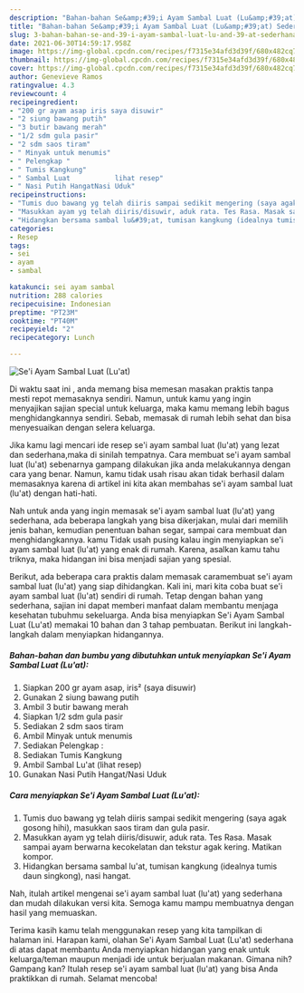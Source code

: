 ```yaml
---
description: "Bahan-bahan Se&amp;#39;i Ayam Sambal Luat (Lu&amp;#39;at) Sederhana dan Mudah Dibuat"
title: "Bahan-bahan Se&amp;#39;i Ayam Sambal Luat (Lu&amp;#39;at) Sederhana dan Mudah Dibuat"
slug: 3-bahan-bahan-se-and-39-i-ayam-sambal-luat-lu-and-39-at-sederhana-dan-mudah-dibuat
date: 2021-06-30T14:59:17.958Z
image: https://img-global.cpcdn.com/recipes/f7315e34afd3d39f/680x482cq70/sei-ayam-sambal-luat-luat-foto-resep-utama.jpg
thumbnail: https://img-global.cpcdn.com/recipes/f7315e34afd3d39f/680x482cq70/sei-ayam-sambal-luat-luat-foto-resep-utama.jpg
cover: https://img-global.cpcdn.com/recipes/f7315e34afd3d39f/680x482cq70/sei-ayam-sambal-luat-luat-foto-resep-utama.jpg
author: Genevieve Ramos
ratingvalue: 4.3
reviewcount: 4
recipeingredient:
- "200 gr ayam asap iris saya disuwir"
- "2 siung bawang putih"
- "3 butir bawang merah"
- "1/2 sdm gula pasir"
- "2 sdm saos tiram"
- " Minyak untuk menumis"
- " Pelengkap "
- " Tumis Kangkung"
- " Sambal Luat           lihat resep"
- " Nasi Putih HangatNasi Uduk"
recipeinstructions:
- "Tumis duo bawang yg telah diiris sampai sedikit mengering (saya agak gosong hihi), masukkan saos tiram dan gula pasir."
- "Masukkan ayam yg telah diiris/disuwir, aduk rata. Tes Rasa. Masak sampai ayam berwarna kecokelatan dan tekstur agak kering. Matikan kompor."
- "Hidangkan bersama sambal lu&#39;at, tumisan kangkung (idealnya tumis daun singkong), nasi hangat."
categories:
- Resep
tags:
- sei
- ayam
- sambal

katakunci: sei ayam sambal 
nutrition: 288 calories
recipecuisine: Indonesian
preptime: "PT23M"
cooktime: "PT40M"
recipeyield: "2"
recipecategory: Lunch

---
```



![Se&#39;i Ayam Sambal Luat (Lu&#39;at)](https://img-global.cpcdn.com/recipes/f7315e34afd3d39f/680x482cq70/sei-ayam-sambal-luat-luat-foto-resep-utama.jpg)

Di waktu  saat ini , anda memang bisa memesan masakan praktis tanpa mesti repot memasaknya sendiri. Namun, untuk kamu yang ingin menyajikan sajian special untuk keluarga, maka kamu memang lebih bagus menghidangkannya sendiri. Sebab, memasak di rumah lebih sehat dan bisa menyesuaikan dengan selera keluarga.

Jika kamu lagi mencari ide resep se&#39;i ayam sambal luat (lu&#39;at) yang lezat dan sederhana,maka di sinilah tempatnya. Cara membuat se&#39;i ayam sambal luat (lu&#39;at)  sebenarnya gampang dilakukan jika anda melakukannya dengan cara yang benar. Namun, kamu tidak usah risau akan tidak berhasil dalam memasaknya 
karena di artikel ini kita akan membahas se&#39;i ayam sambal luat (lu&#39;at) dengan hati-hati.  



Nah untuk anda yang ingin memasak se&#39;i ayam sambal luat (lu&#39;at) yang sederhana, ada beberapa langkah yang bisa dikerjakan, mulai dari memilih jenis bahan, kemudian penentuan bahan segar, sampai cara membuat dan menghidangkannya. kamu Tidak usah pusing kalau ingin menyiapkan se&#39;i ayam sambal luat (lu&#39;at) yang enak di rumah. Karena, asalkan kamu  tahu triknya, maka hidangan ini bisa menjadi sajian yang spesial.

Berikut, ada beberapa cara praktis  dalam memasak caramembuat se&#39;i ayam sambal luat (lu&#39;at) yang siap dihidangkan. Kali ini, mari kita coba buat se&#39;i ayam sambal luat (lu&#39;at) sendiri di rumah. Tetap dengan bahan yang sederhana, sajian ini dapat memberi manfaat dalam membantu menjaga kesehatan tubuhmu sekeluarga. Anda bisa menyiapkan Se&#39;i Ayam Sambal Luat (Lu&#39;at) memakai 10 bahan dan 3 tahap pembuatan. Berikut ini langkah-langkah dalam menyiapkan hidangannya.

<!--inarticleads1-->

##### Bahan-bahan dan bumbu yang dibutuhkan untuk menyiapkan Se&#39;i Ayam Sambal Luat (Lu&#39;at):

1. Siapkan 200 gr ayam asap, iris² (saya disuwir)
1. Gunakan 2 siung bawang putih
1. Ambil 3 butir bawang merah
1. Siapkan 1/2 sdm gula pasir
1. Sediakan 2 sdm saos tiram
1. Ambil  Minyak untuk menumis
1. Sediakan  Pelengkap :
1. Sediakan  Tumis Kangkung
1. Ambil  Sambal Lu&#39;at           (lihat resep)
1. Gunakan  Nasi Putih Hangat/Nasi Uduk




<!--inarticleads2-->

##### Cara menyiapkan Se&#39;i Ayam Sambal Luat (Lu&#39;at):

1. Tumis duo bawang yg telah diiris sampai sedikit mengering (saya agak gosong hihi), masukkan saos tiram dan gula pasir.
1. Masukkan ayam yg telah diiris/disuwir, aduk rata. Tes Rasa. Masak sampai ayam berwarna kecokelatan dan tekstur agak kering. Matikan kompor.
1. Hidangkan bersama sambal lu&#39;at, tumisan kangkung (idealnya tumis daun singkong), nasi hangat.




Nah, itulah artikel mengenai  se&#39;i ayam sambal luat (lu&#39;at)  yang sederhana dan mudah dilakukan versi kita. Semoga kamu mampu membuatnya dengan hasil yang memuaskan. 

Terima kasih kamu telah menggunakan resep yang kita tampilkan di halaman ini. Harapan kami, olahan  Se&#39;i Ayam Sambal Luat (Lu&#39;at) sederhana di atas dapat membantu Anda menyiapkan hidangan yang enak untuk keluarga/teman maupun menjadi ide untuk berjualan makanan. Gimana nih? Gampang kan? Itulah resep se&#39;i ayam sambal luat (lu&#39;at) yang bisa Anda praktikkan di rumah. Selamat mencoba!

